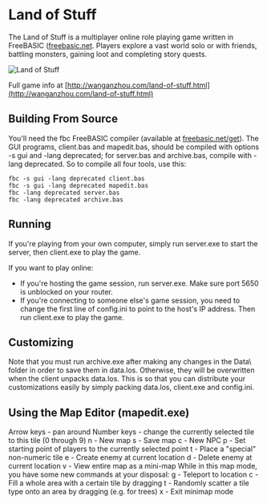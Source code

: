 # Land of Stuff
The Land of Stuff is a multiplayer online role playing game written in FreeBASIC ([freebasic.net](http://freebasic.net). Players explore a vast world solo or with friends, battling monsters, gaining loot and completing story quests.

![Land of Stuff](http://wanganzhou.com/images/los/screen26.png)

Full game info at [http://wanganzhou.com/land-of-stuff.html](http://wanganzhou.com/land-of-stuff.html)

## Building From Source
You'll need the fbc FreeBASIC compiler (available at [freebasic.net/get](http://freebasic.net/get)). The GUI programs, client.bas and mapedit.bas, should be compiled with options -s gui and -lang deprecated; for server.bas and archive.bas, compile with -lang deprecated. So to compile all four tools, use this:

    fbc -s gui -lang deprecated client.bas
    fbc -s gui -lang deprecated mapedit.bas
    fbc -lang deprecated server.bas
    fbc -lang deprecated archive.bas

## Running
If you're playing from your own computer, simply run server.exe to start the server, then client.exe to play the game.

If you want to play online:
* If you're hosting the game session, run server.exe. Make sure port 5650 is unblocked on your router.
* If you're connecting to someone else's game session, you need to change the first line of config.ini to point to the host's IP address. Then run client.exe to play the game.

## Customizing
Note that you must run archive.exe after making any changes in the Data\ folder in order to save them in data.los. Otherwise, they will be overwritten when the client unpacks data.los. This is so that you can distribute your customizations easily by simply packing data.los, client.exe and config.ini.

## Using the Map Editor (mapedit.exe)
Arrow keys - pan around
Number keys - change the currently selected tile to this tile (0 through 9)
n - New map
s - Save map
c - New NPC
p - Set starting point of players to the currently selected point
t - Place a "special" non-numeric tile
e - Create enemy at current location
d - Delete enemy at current location
v - View entire map as a mini-map
  While in this map mode, you have some new commands at your disposal:
	g - Teleport to location
	c - Fill a whole area with a certain tile by dragging
	t - Randomly scatter a tile type onto an area by dragging (e.g. for trees)
	x - Exit minimap mode
